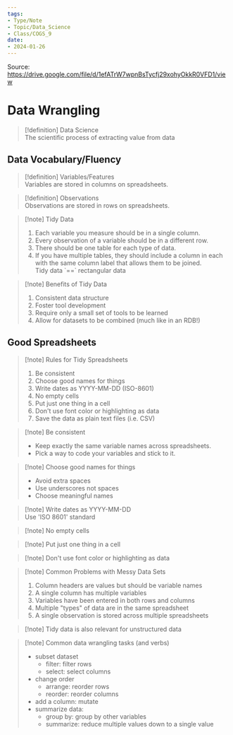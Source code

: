 ```yaml
---
tags:
- Type/Note
- Topic/Data_Science
- Class/COGS_9
date:
- 2024-01-26
---
```

Source: https://drive.google.com/file/d/1efATrW7wpnBsTycfj29xohyOkkR0VFD1/view  

# Data Wrangling  

> [!definition] Data Science  
> The scientific process of extracting value from data  

## Data Vocabulary/Fluency  

> [!definition] Variables/Features  
> Variables are stored in columns on spreadsheets.  

> [!definition] Observations  
> Observations are stored in rows on spreadsheets.  

> [!note] Tidy Data  
> 1. Each variable you measure should be in a single column.  
> 2. Every observation of a variable should be in a different row.  
> 3. There should be one table for each type of data.  
> 4. If you have multiple tables, they should include a column in each with the same column label that allows them to be joined.  
> Tidy data \`==` rectangular data  

> [!note] Benefits of Tidy Data  
> 1. Consistent data structure  
> 2. Foster tool development  
> 3. Require only a small set of tools to be learned  
> 4. Allow for datasets to be combined (much like in an RDB!)  

## Good Spreadsheets  

> [!note] Rules for Tidy Spreadsheets  
> 1. Be consistent  
> 2. Choose good names for things  
> 3. Write dates as YYYY-MM-DD (ISO-8601)  
> 4. No empty cells  
> 5. Put just one thing in a cell  
> 6. Don't use font color or highlighting as data  
> 7. Save the data as plain text files (i.e. CSV)  

> [!note] Be consistent  
> - Keep exactly the same variable names across spreadsheets.  
> - Pick a way to code your variables and stick to it.  

> [!note] Choose good names for things  
> - Avoid extra spaces  
> - Use underscores not spaces  
> - Choose meaningful names  

> [!note] Write dates as YYYY-MM-DD  
> Use 'ISO 8601' standard  

> [!note] No empty cells  

> [!note] Put just one thing in a cell  

> [!note] Don't use font color or highlighting as data  

> [!note] Common Problems with Messy Data Sets  
> 1. Column headers are values but should be variable names  
> 2. A single column has multiple variables  
> 3. Variables have been entered in both rows and columns  
> 4. Multiple "types" of data are in the same spreadsheet  
> 5. A single observation is stored across multiple spreadsheets  

> [!note] Tidy data is also relevant for unstructured data  

> [!note] Common data wrangling tasks (and verbs)  
> - subset dataset  
> 	- filter: filter rows  
> 	- select: select columns  
> - change order  
> 	- arrange: reorder rows  
> 	- reorder: reorder columns  
> - add a column: mutate  
> - summarize data:  
> 	- group by: group by other variables  
> 	- summarize: reduce multiple values down to a single value  
